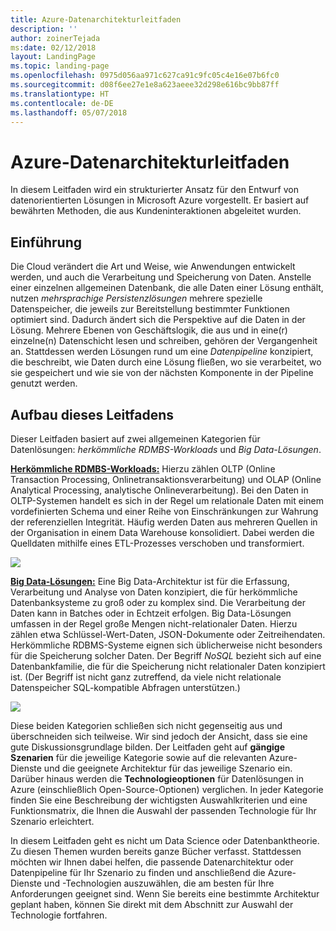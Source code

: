 ```yaml
---
title: Azure-Datenarchitekturleitfaden
description: ''
author: zoinerTejada
ms:date: 02/12/2018
layout: LandingPage
ms.topic: landing-page
ms.openlocfilehash: 0975d056aa971c627ca91c9fc05c4e16e07b6fc0
ms.sourcegitcommit: d08f6ee27e1e8a623aeee32d298e616bc9bb87ff
ms.translationtype: HT
ms.contentlocale: de-DE
ms.lasthandoff: 05/07/2018
---
```

# <a name="azure-data-architecture-guide"></a>Azure-Datenarchitekturleitfaden

In diesem Leitfaden wird ein strukturierter Ansatz für den Entwurf von datenorientierten Lösungen in Microsoft Azure vorgestellt. Er basiert auf bewährten Methoden, die aus Kundeninteraktionen abgeleitet wurden.

## <a name="introduction"></a>Einführung

Die Cloud verändert die Art und Weise, wie Anwendungen entwickelt werden, und auch die Verarbeitung und Speicherung von Daten. Anstelle einer einzelnen allgemeinen Datenbank, die alle Daten einer Lösung enthält, nutzen _mehrsprachige Persistenzlösungen_ mehrere spezielle Datenspeicher, die jeweils zur Bereitstellung bestimmter Funktionen optimiert sind. Dadurch ändert sich die Perspektive auf die Daten in der Lösung. Mehrere Ebenen von Geschäftslogik, die aus und in eine(r) einzelne(n) Datenschicht lesen und schreiben, gehören der Vergangenheit an. Stattdessen werden Lösungen rund um eine *Datenpipeline* konzipiert, die beschreibt, wie Daten durch eine Lösung fließen, wo sie verarbeitet, wo sie gespeichert und wie sie von der nächsten Komponente in der Pipeline genutzt werden. 

## <a name="how-this-guide-is-structured"></a>Aufbau dieses Leitfadens

Dieser Leitfaden basiert auf zwei allgemeinen Kategorien für Datenlösungen: *herkömmliche RDMBS-Workloads* und *Big Data-Lösungen*. 

**[Herkömmliche RDMBS-Workloads:](./relational-data/index.md)** Hierzu zählen OLTP (Online Transaction Processing, Onlinetransaktionsverarbeitung) und OLAP (Online Analytical Processing, analytische Onlineverarbeitung). Bei den Daten in OLTP-Systemen handelt es sich in der Regel um relationale Daten mit einem vordefinierten Schema und einer Reihe von Einschränkungen zur Wahrung der referenziellen Integrität. Häufig werden Daten aus mehreren Quellen in der Organisation in einem Data Warehouse konsolidiert. Dabei werden die Quelldaten mithilfe eines ETL-Prozesses verschoben und transformiert.

![](./images/guide-rdbms.svg)

**[Big Data-Lösungen:](./big-data/index.md)** Eine Big Data-Architektur ist für die Erfassung, Verarbeitung und Analyse von Daten konzipiert, die für herkömmliche Datenbanksysteme zu groß oder zu komplex sind. Die Verarbeitung der Daten kann in Batches oder in Echtzeit erfolgen. Big Data-Lösungen umfassen in der Regel große Mengen nicht-relationaler Daten. Hierzu zählen etwa Schlüssel-Wert-Daten, JSON-Dokumente oder Zeitreihendaten. Herkömmliche RDBMS-Systeme eignen sich üblicherweise nicht besonders für die Speicherung solcher Daten. Der Begriff *NoSQL* bezieht sich auf eine Datenbankfamilie, die für die Speicherung nicht relationaler Daten konzipiert ist. (Der Begriff ist nicht ganz zutreffend, da viele nicht relationale Datenspeicher SQL-kompatible Abfragen unterstützen.)

![](./images/guide-big-data.svg)

Diese beiden Kategorien schließen sich nicht gegenseitig aus und überschneiden sich teilweise. Wir sind jedoch der Ansicht, dass sie eine gute Diskussionsgrundlage bilden. Der Leitfaden geht auf **gängige Szenarien** für die jeweilige Kategorie sowie auf die relevanten Azure-Dienste und die geeignete Architektur für das jeweilige Szenario ein. Darüber hinaus werden die **Technologieoptionen** für Datenlösungen in Azure (einschließlich Open-Source-Optionen) verglichen. In jeder Kategorie finden Sie eine Beschreibung der wichtigsten Auswahlkriterien und eine Funktionsmatrix, die Ihnen die Auswahl der passenden Technologie für Ihr Szenario erleichtert. 

In diesem Leitfaden geht es nicht um Data Science oder Datenbanktheorie. Zu diesen Themen wurden bereits ganze Bücher verfasst. Stattdessen möchten wir Ihnen dabei helfen, die passende Datenarchitektur oder Datenpipeline für Ihr Szenario zu finden und anschließend die Azure-Dienste und -Technologien auszuwählen, die am besten für Ihre Anforderungen geeignet sind. Wenn Sie bereits eine bestimmte Architektur geplant haben, können Sie direkt mit dem Abschnitt zur Auswahl der Technologie fortfahren.
